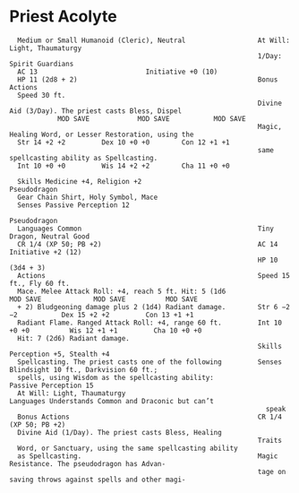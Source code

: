 # Priest Acolyte

      Medium or Small Humanoid (Cleric), Neutral                  At Will: Light, Thaumaturgy
                                                                  1/Day: Spirit Guardians
      AC 13                           Initiative +0 (10)
      HP 11 (2d8 + 2)                                             Bonus Actions
      Speed 30 ft.
                                                                  Divine Aid (3/Day). The priest casts Bless, Dispel
                MOD SAVE            MOD SAVE           MOD SAVE
                                                                  Magic, Healing Word, or Lesser Restoration, using the
      Str 14 +2 +2         Dex 10 +0 +0        Con 12 +1 +1
                                                                  same spellcasting ability as Spellcasting.
      Int 10 +0 +0         Wis 14 +2 +2        Cha 11 +0 +0

      Skills Medicine +4, Religion +2                             Pseudodragon
      Gear Chain Shirt, Holy Symbol, Mace
      Senses Passive Perception 12
                                                                  Pseudodragon
      Languages Common                                            Tiny Dragon, Neutral Good
      CR 1/4 (XP 50; PB +2)                                       AC 14                             Initiative +2 (12)
                                                                  HP 10 (3d4 + 3)
      Actions                                                     Speed 15 ft., Fly 60 ft.
      Mace. Melee Attack Roll: +4, reach 5 ft. Hit: 5 (1d6                  MOD SAVE             MOD SAVE          MOD SAVE
      + 2) Bludgeoning damage plus 2 (1d4) Radiant damage.        Str 6 −2 −2           Dex 15 +2 +2         Con 13 +1 +1
      Radiant Flame. Ranged Attack Roll: +4, range 60 ft.         Int 10 +0 +0          Wis 12 +1 +1         Cha 10 +0 +0
      Hit: 7 (2d6) Radiant damage.
                                                                  Skills Perception +5, Stealth +4
      Spellcasting. The priest casts one of the following         Senses Blindsight 10 ft., Darkvision 60 ft.;
      spells, using Wisdom as the spellcasting ability:             Passive Perception 15
      At Will: Light, Thaumaturgy                                 Languages Understands Common and Draconic but can’t
                                                                    speak
      Bonus Actions                                               CR 1/4 (XP 50; PB +2)
      Divine Aid (1/Day). The priest casts Bless, Healing
                                                                  Traits
      Word, or Sanctuary, using the same spellcasting ability
      as Spellcasting.                                            Magic Resistance. The pseudodragon has Advan-
                                                                  tage on saving throws against spells and other magi-
